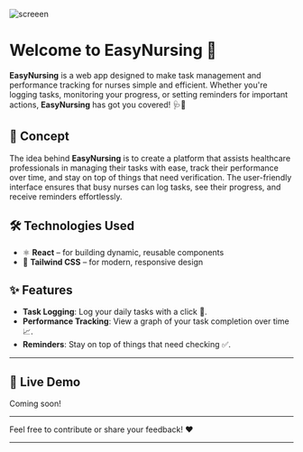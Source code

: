 ![screeen](https://github.com/user-attachments/assets/ab868971-9921-4815-85d8-edb587f18382)
# Welcome to EasyNursing 🏥

**EasyNursing** is a web app designed to make task management and performance tracking for nurses simple and efficient. Whether you're logging tasks, monitoring your progress, or setting reminders for important actions, **EasyNursing** has got you covered! 🩺💼

## 🚀 Concept

The idea behind **EasyNursing** is to create a platform that assists healthcare professionals in managing their tasks with ease, track their performance over time, and stay on top of things that need verification. The user-friendly interface ensures that busy nurses can log tasks, see their progress, and receive reminders effortlessly. 

## 🛠️ Technologies Used

- ⚛️ **React** – for building dynamic, reusable components
- 🎨 **Tailwind CSS** – for modern, responsive design

## ✨ Features

- **Task Logging**: Log your daily tasks with a click 📝.
- **Performance Tracking**: View a graph of your task completion over time 📈.
- **Reminders**: Stay on top of things that need checking ✅.

---

## 🔗 Live Demo

Coming soon!

---

Feel free to contribute or share your feedback! ❤️

---
